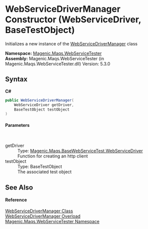 # WebServiceDriverManager Constructor (WebServiceDriver, BaseTestObject)
 

Initializes a new instance of the <a href="MAQS_5/WebServices_AUTOGENERATED/WebServiceDriverManager_Class">WebServiceDriverManager</a> class

**Namespace:**&nbsp;<a href="MAQS_5/WebServices_AUTOGENERATED/Magenic-Maqs-WebServiceTester_Namespace">Magenic.Maqs.WebServiceTester</a><br />**Assembly:**&nbsp;Magenic.Maqs.WebServiceTester (in Magenic.Maqs.WebServiceTester.dll) Version: 5.3.0

## Syntax

**C#**<br />
``` C#
public WebServiceDriverManager(
	WebServiceDriver getDriver,
	BaseTestObject testObject
)
```


#### Parameters
&nbsp;<dl><dt>getDriver</dt><dd>Type: <a href="MAQS_5/WebServices_AUTOGENERATED/WebServiceDriver_Class">Magenic.Maqs.BaseWebServiceTest.WebServiceDriver</a><br />Function for creating an http client</dd><dt>testObject</dt><dd>Type: BaseTestObject<br />The associated test object</dd></dl>

## See Also


#### Reference
<a href="MAQS_5/WebServices_AUTOGENERATED/WebServiceDriverManager_Class">WebServiceDriverManager Class</a><br /><a href="MAQS_5/WebServices_AUTOGENERATED/WebServiceDriverManager_Constructor">WebServiceDriverManager Overload</a><br /><a href="MAQS_5/WebServices_AUTOGENERATED/Magenic-Maqs-WebServiceTester_Namespace">Magenic.Maqs.WebServiceTester Namespace</a><br />